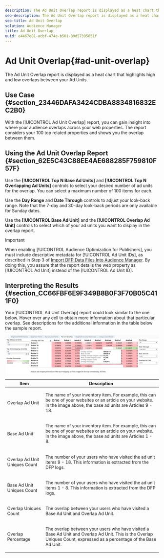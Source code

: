 ```yaml
---
description: The Ad Unit Overlap report is displayed as a heat chart that highlights high and low overlaps between your Ad Units.
seo-description: The Ad Unit Overlap report is displayed as a heat chart that highlights high and low overlaps between your Ad Units.
seo-title: Ad Unit Overlap
solution: Audience Manager
title: Ad Unit Overlap
uuid: e4467e81-acbf-474e-b501-89d57395651f
---
```


# Ad Unit Overlap{#ad-unit-overlap}

The Ad Unit Overlap report is displayed as a heat chart that highlights high and low overlaps between your Ad Units.

## Use Case {#section_23446DAFA3424CDBA8834816832EC2B0}

With the [!UICONTROL Ad Unit Overlap] report, you can gain insight into where your audience overlaps across your web properties. The report considers your 100 top related properties and shows you the overlap between them.

## Using the Ad Unit Overlap Report {#section_62E5C43C88EE4AE688285F759810F57F}

Use the **[!UICONTROL Top N Base Ad Units]** and **[!UICONTROL Top N Overlapping Ad Units]** controls to select your desired number of ad units for the overlap. You can select a maximum number of 100 items for each.

Use the **Day Range** and **Date Through** controls to adjust your look-back range. Note that the 7-day and 30-day look-back periods are only available for Sunday dates.

Use the **[!UICONTROL Base Ad Unit]** and the **[!UICONTROL Overlap Ad Unit]** controls to select which of your ad units you want to display in the overlap report.

>[!IMPORTANT]
>
>When enabling [!UICONTROL Audience Optimization for Publishers], you must include descriptive metadata for [!UICONTROL Ad Unit IDs], as described in Step 3 of [Import DFP Data Files Into Audience Manager](../../../reporting/audience-optimization-reports/aor-publishers/import-dfp.md#concept_32EC89A543BA4333B62DD4C0B3E7060A). By doing this, you assure that the report details the web property as [!UICONTROL Ad Unit] instead of the [!UICONTROL Ad Unit ID].

## Interpreting the Results {#section_CC66FBF6E9F349B8B0F3F70B05C411F0}

Your [!UICONTROL Ad Unit Overlap] report could look similar to the one below. Hover over any cell to obtain more information about that particular overlap. See descriptions for the additional information in the table below the sample report.

![](assets/publisher_ad_unit_overlap.png)

<table id="table_22340F45B1B94D3796174CB30A60E212"> 
 <thead> 
  <tr> 
   <th colname="col1" class="entry"> Item </th> 
   <th colname="col2" class="entry"> Description </th> 
  </tr>
 </thead>
 <tbody> 
  <tr> 
   <td colname="col1"> <p><span class="wintitle"> Overlap Ad Unit</span> </p> </td> 
   <td colname="col2"> <p>The name of your inventory item. For example, this can be one of your websites or an article on your website. In the image above, the base ad units are Articles 9 - 18. </p> </td> 
  </tr> 
  <tr> 
   <td colname="col1"> <p><span class="wintitle"> Base Ad Unit</span> </p> </td> 
   <td colname="col2"> <p>The name of your inventory item. For example, this can be one of your websites or an article on your website. In the image above, the base ad units are Articles 1 - 8. </p> </td> 
  </tr> 
  <tr> 
   <td colname="col1"> <p><span class="wintitle"> Overlap Ad Unit Uniques Count</span> </p> </td> 
   <td colname="col2"> <p>The number of your users who have visited the ad unit items 9 - 18. This information is extracted from the DFP logs. </p> </td> 
  </tr> 
  <tr> 
   <td colname="col1"> <p><span class="wintitle"> Base Ad Unit Uniques Count</span> </p> </td> 
   <td colname="col2"> <p>The number of your users who have visited the ad unit items 1 - 8. This information is extracted from the DFP logs. </p> </td> 
  </tr> 
  <tr> 
   <td colname="col1"> <p><span class="wintitle"> Overlap Uniques Count</span> </p> </td> 
   <td colname="col2"> <p>The overlap between your users who have visited a <span class="wintitle"> Base Ad Unit</span> and <span class="wintitle"> Overlap Ad Unit</span>. </p> </td> 
  </tr> 
  <tr> 
   <td colname="col1"> <p><span class="wintitle"> Overlap Percentage</span> </p> </td> 
   <td colname="col2"> <p>The overlap between your users who have visited a <span class="wintitle"> Base Ad Unit</span> and <span class="wintitle"> Overlap Ad Unit</span>. This is the <span class="wintitle"> Overlap Uniques Count</span>, expressed as a percentage of the <span class="wintitle"> Base Ad Unit</span>. </p> </td> 
  </tr> 
 </tbody> 
</table>

